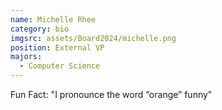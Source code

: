 ```yaml
---
name: Michelle Rhee
category: bio
imgsrc: assets/Board2024/michelle.png
position: External VP
majors:
  - Computer Science
---
```

Fun Fact: "I pronounce the word “orange” funny"